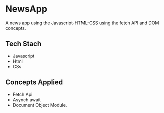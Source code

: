 # NewsApp
A news app using the Javascript-HTML-CSS using the fetch API and DOM concepts.

## Tech Stach
* Javascript
* Html
* CSs

## Concepts Applied
* Fetch Api
* Asynch await
* Document Object Module.
